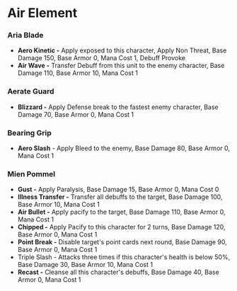 # Air Element

### Aria Blade

* **Aero Kinetic -** Apply exposed to this character, Apply Non Threat, Base Damage 150, Base Armor 0, Mana Cost 1, Debuff Provoke
* **Air Wave -** Transfer Debuff from this unit to the enemy character, Base Damage 110, Base Armor 10, Mana Cost 1

### **Aerate Guard**

* **Blizzard -** Apply Defense break to the fastest enemy character, Base Damage 70, Base Armor 0, Mana Cost 1

### Bearing Grip

* **Aero Slash** - Apply Bleed to the enemy, Base Damage 80, Base Armor 0, Mana Cost 1

### Mien Pommel

* **Gust -** Apply Paralysis, Base Damage 15, Base Armor 0, Mana Cost 0
* **Illness Transfer -** Transfer all debuffs to the target, Base Damage 100, Base Armor 10, Mana Cost 1
* **Air Bullet -** Apply pacify to the target, Base Damage 110, Base Armor 0, Mana Cost 1
* **Chipped -** Apply Pacify to this character for 2 turns, Base Damage 120, Base Armor 0, Mana Cost 1
* **Point Break -** Disable target's point cards next round, Base Damage 90, Base Armor 0, Mana Cost 1
* Triple Slash - Attacks three times if this character's health is below 50%, Base Damage 30, Base Armor 10, Mana Cost 1
* **Recast -** Cleanse all this character's debuffs, Base Damage 40, Base Armor 0, Mana Cost 1

